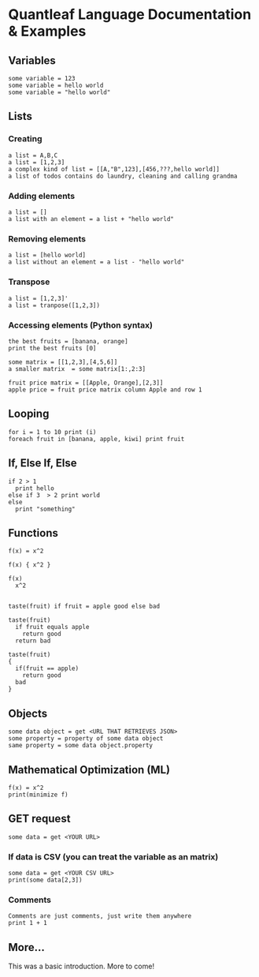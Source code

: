 # Quantleaf Language Documentation & Examples

## Variables
```
some variable = 123
some variable = hello world
some variable = "hello world"
```

## Lists
### Creating
```
a list = A,B,C
a list = [1,2,3]
a complex kind of list = [[A,"B",123],[456,???,hello world]]
a list of todos contains do laundry, cleaning and calling grandma
```
### Adding elements

```
a list = [] 
a list with an element = a list + "hello world"
```
### Removing elements

```
a list = [hello world] 
a list without an element = a list - "hello world"
```

### Transpose 
```
a list = [1,2,3]'
a list = tranpose([1,2,3])
```

### Accessing elements (Python syntax)
```
the best fruits = [banana, orange]
print the best fruits [0]

some matrix = [[1,2,3],[4,5,6]]
a smaller matrix  = some matrix[1:,2:3]

fruit price matrix = [[Apple, Orange],[2,3]]
apple price = fruit price matrix column Apple and row 1
```

## Looping

```
for i = 1 to 10 print (i)
foreach fruit in [banana, apple, kiwi] print fruit
```

## If, Else If, Else
```
if 2 > 1
  print hello
else if 3  > 2 print world
else
  print "something"
```

## Functions
```
f(x) = x^2

f(x) { x^2 }

f(x)
  x^2


taste(fruit) if fruit = apple good else bad

taste(fruit)
  if fruit equals apple
    return good
  return bad
  
taste(fruit)
{
  if(fruit == apple)
    return good
  bad
}
```

## Objects
```
some data object = get <URL THAT RETRIEVES JSON>
some property = property of some data object
same property = some data object.property
```
## Mathematical Optimization (ML)
```
f(x) = x^2 
print(minimize f)
```

## GET request
```
some data = get <YOUR URL>
```

### If data is CSV (you can treat the variable as an matrix)
```
some data = get <YOUR CSV URL>
print(some data[2,3])
```

### Comments
```
Comments are just comments, just write them anywhere
print 1 + 1
```
## More...
This was a basic introduction. More to come! 



